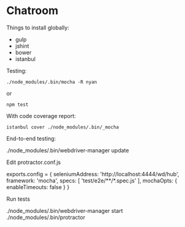 # Chatroom

Things to install globally:

* gulp
* jshint
* bower
* istanbul

Testing:

`./node_modules/.bin/mocha -R nyan`

or

`npm test`

With code coverage report:

`istanbul cover ./node_modules/.bin/_mocha`

End-to-end testing:

 ./node_modules/.bin/webdriver-manager update

Edit protractor.conf.js

 exports.config = {
   seleniumAddress: 'http://localhost:4444/wd/hub',
   framework: 'mocha',
   specs: [
     'test/e2e/**/*.spec.js'
   ],
   mochaOpts: {
     enableTimeouts: false
   }
 }


Run tests

 ./node_modules/.bin/webdriver-manager start
 ./node_modules/.bin/protractor


